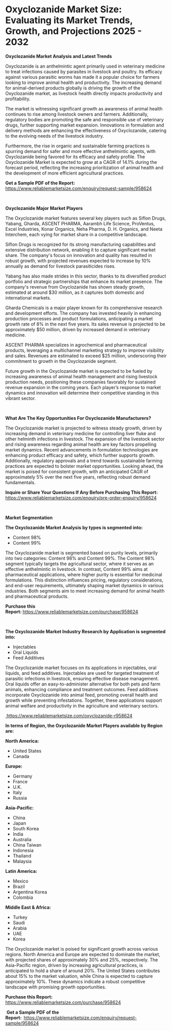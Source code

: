 <p><h1>Oxyclozanide Market Size: Evaluating its Market Trends, Growth, and Projections 2025 - 2032</h1></p><p><strong>Oxyclozanide Market Analysis and Latest Trends</strong></p>
<p><p>Oxyclozanide is an anthelmintic agent primarily used in veterinary medicine to treat infections caused by parasites in livestock and poultry. Its efficacy against various parasitic worms has made it a popular choice for farmers looking to improve animal health and productivity. The increasing demand for animal-derived products globally is driving the growth of the Oxyclozanide market, as livestock health directly impacts productivity and profitability.</p><p>The market is witnessing significant growth as awareness of animal health continues to rise among livestock owners and farmers. Additionally, regulatory bodies are promoting the safe and responsible use of veterinary drugs, further supporting market expansion. Innovations in formulation and delivery methods are enhancing the effectiveness of Oxyclozanide, catering to the evolving needs of the livestock industry.</p><p>Furthermore, the rise in organic and sustainable farming practices is spurring demand for safer and more effective anthelmintic agents, with Oxyclozanide being favored for its efficacy and safety profile. The Oxyclozanide Market is expected to grow at a CAGR of 14.1% during the forecast period, reflecting the increasing prioritization of animal health and the development of more efficient agricultural practices.</p></p>
<p><strong>Get a Sample PDF of the Report:&nbsp;</strong> <a href="https://www.reliablemarketsize.com/enquiry/request-sample/958624?utm_campaign=3207&utm_medium=2&utm_source=Github&utm_content=ia&utm_term=19042025&utm_id=oxyclozanide">https://www.reliablemarketsize.com/enquiry/request-sample/958624</a></p>
<p>&nbsp;</p>
<p><strong>Oxyclozanide Major Market Players</strong></p>
<p><p>The Oxyclozanide market features several key players such as Siflon Drugs, Yabang, Gharda, ASCENT PHARMA, Aarambh Life Science, ProVentus, Excel Industries, Konar Organics, Neha Pharma, D. H. Organics, and Neeta Interchem, each vying for market share in a competitive landscape.</p><p>Siflon Drugs is recognized for its strong manufacturing capabilities and extensive distribution network, enabling it to capture significant market share. The company's focus on innovation and quality has resulted in robust growth, with projected revenues expected to increase by 10% annually as demand for livestock parasiticides rises.</p><p>Yabang has also made strides in this sector, thanks to its diversified product portfolio and strategic partnerships that enhance its market presence. The company's revenue from Oxyclozanide has shown steady growth, estimated at around $30 million, as it captures both domestic and international markets.</p><p>Gharda Chemicals is a major player known for its comprehensive research and development efforts. The company has invested heavily in enhancing production processes and product formulations, anticipating a market growth rate of 8% in the next five years. Its sales revenue is projected to be approximately $50 million, driven by increased demand in veterinary medicine.</p><p>ASCENT PHARMA specializes in agrochemical and pharmaceutical products, leveraging a multichannel marketing strategy to improve visibility and sales. Revenues are estimated to exceed $25 million, underscoring their commitment to growth in the Oxyclozanide segment.</p><p>Future growth in the Oxyclozanide market is expected to be fueled by increasing awareness of animal health management and rising livestock production needs, positioning these companies favorably for sustained revenue expansion in the coming years. Each player’s response to market dynamics and innovation will determine their competitive standing in this vibrant sector.</p></p>
<p>&nbsp;</p>
<p><strong>What Are The Key Opportunities For Oxyclozanide Manufacturers?</strong></p>
<p><p>The Oxyclozanide market is projected to witness steady growth, driven by increasing demand in veterinary medicine for controlling liver fluke and other helminth infections in livestock. The expansion of the livestock sector and rising awareness regarding animal health are key factors propelling market dynamics. Recent advancements in formulation technologies are enhancing product efficacy and safety, which further supports growth. Additionally, regulatory approvals and a trend towards sustainable farming practices are expected to bolster market opportunities. Looking ahead, the market is poised for consistent growth, with an anticipated CAGR of approximately 5% over the next five years, reflecting robust demand fundamentals.</p></p>
<p><strong>Inquire or Share Your Questions If Any Before Purchasing This Report:</strong> <a href="https://www.reliablemarketsize.com/enquiry/pre-order-enquiry/958624?utm_campaign=3207&utm_medium=2&utm_source=Github&utm_content=ia&utm_term=19042025&utm_id=oxyclozanide">https://www.reliablemarketsize.com/enquiry/pre-order-enquiry/958624</a></p>
<p>&nbsp;</p>
<p><strong>Market Segmentation</strong></p>
<p><strong>The Oxyclozanide Market Analysis by types is segmented into:</strong></p>
<p><ul><li>Content 98%</li><li>Content 99%</li></ul></p>
<p><p>The Oxyclozanide market is segmented based on purity levels, primarily into two categories: Content 98% and Content 99%. The Content 98% segment typically targets the agricultural sector, where it serves as an effective anthelmintic in livestock. In contrast, Content 99% aims at pharmaceutical applications, where higher purity is essential for medicinal formulations. This distinction influences pricing, regulatory considerations, and end-user requirements, ultimately shaping market dynamics in various industries. Both segments aim to meet increasing demand for animal health and pharmaceutical products.</p></p>
<p><strong>Purchase this Report:&nbsp;</strong><a href="https://www.reliablemarketsize.com/purchase/958624?utm_campaign=3207&utm_medium=2&utm_source=Github&utm_content=ia&utm_term=19042025&utm_id=oxyclozanide">https://www.reliablemarketsize.com/purchase/958624</a></p>
<p>&nbsp;</p>
<p><strong>The Oxyclozanide Market Industry Research by Application is segmented into:</strong></p>
<p><ul><li>Injectables</li><li>Oral Liquids</li><li>Feed Additives</li></ul></p>
<p><p>The Oxyclozanide market focuses on its applications in injectables, oral liquids, and feed additives. Injectables are used for targeted treatment of parasitic infections in livestock, ensuring effective disease management. Oral liquids offer an easy-to-administer alternative for both pets and farm animals, enhancing compliance and treatment outcomes. Feed additives incorporate Oxyclozanide into animal feed, promoting overall health and growth while preventing infestations. Together, these applications support animal welfare and productivity in the agriculture and veterinary sectors.</p></p>
<p><a href="https://www.reliablemarketsize.com/oxyclozanide-r958624?utm_campaign=3207&utm_medium=2&utm_source=Github&utm_content=ia&utm_term=19042025&utm_id=oxyclozanide">&nbsp;https://www.reliablemarketsize.com/oxyclozanide-r958624</a></p>
<p><strong>In terms of Region, the Oxyclozanide Market Players available by Region are:</strong></p>
<p>
    <p> <strong> North America: </strong>
        <ul>
            <li>United States</li>
            <li>Canada</li>
        </ul>
        </p> 
    <p> <strong> Europe: </strong>
        <ul>
            <li>Germany</li>
            <li>France</li>
            <li>U.K.</li>
            <li>Italy</li>
            <li>Russia</li>
        </ul>
        </p> 
    <p> <strong> Asia-Pacific: </strong>
        <ul>
            <li>China</li>
            <li>Japan</li>
            <li>South Korea</li>
            <li>India</li>
            <li>Australia</li>
            <li>China Taiwan</li>
            <li>Indonesia</li>
            <li>Thailand</li>
            <li>Malaysia</li>
        </ul>
        </p> 
    <p> <strong> Latin America: </strong>
        <ul>
            <li>Mexico</li>
            <li>Brazil</li>
            <li>Argentina Korea</li>
            <li>Colombia</li>
        </ul>
        </p> 
    <p> <strong> Middle East & Africa: </strong>
        <ul>
            <li>Turkey</li>
            <li>Saudi</li>
            <li>Arabia</li>
            <li>UAE</li>
            <li>Korea</li>
        </ul>
    </p>
    </p>
<p><p>The Oxyclozanide market is poised for significant growth across various regions. North America and Europe are expected to dominate the market, with projected shares of approximately 30% and 25%, respectively. The Asia-Pacific region, driven by increasing agricultural practices, is anticipated to hold a share of around 20%. The United States contributes about 15% to the market valuation, while China is expected to capture approximately 10%. These dynamics indicate a robust competitive landscape with promising growth opportunities.</p></p>
<p><strong>Purchase this Report: </strong><a href="https://www.reliablemarketsize.com/purchase/958624?utm_campaign=3207&utm_medium=2&utm_source=Github&utm_content=ia&utm_term=19042025&utm_id=oxyclozanide">https://www.reliablemarketsize.com/purchase/958624</a></p>
<p>&nbsp;<strong>Get a Sample PDF of the Report:&nbsp;&nbsp;</strong><a href="https://www.reliablemarketsize.com/enquiry/request-sample/958624?utm_campaign=3207&utm_medium=2&utm_source=Github&utm_content=ia&utm_term=19042025&utm_id=oxyclozanide">https://www.reliablemarketsize.com/enquiry/request-sample/958624</a></p>
<p><strong></strong></p>
<p><p></p><p></p><p></p></p>